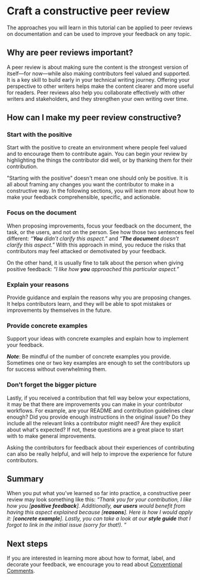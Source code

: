 # Craft a constructive peer review
The approaches you will learn in this tutorial can be applied to peer reviews on documentation and can be used to improve your feedback on any topic.

## Why are peer reviews important?
A peer review is about making sure the content is the strongest version of itself—for now—while also making contributors feel valued and supported. It is a key skill to build early in your technical writing journey. Offering your perspective to other writers helps make the content clearer and more useful for readers. Peer reviews also help you collaborate effectively with other writers and stakeholders, and they strengthen your own writing over time.

## How can I make my peer review constructive?

### Start with the positive
Start with the positive to create an environment where people feel valued and to encourage them to contribute again. You can begin your review by highlighting the things the contributor did well, or by thanking them for their contribution.

"Starting with the positive" doesn't mean one should only be positive. It is all about framing any changes you want the contributor to make in a constructive way. In the following sections, you will learn more about how to make your feedback comprehensible, specific, and actionable.

### Focus on the document
When proposing improvements, focus your feedback on the document, the task, or the users, and not on the person. See how those two sentences feel different: _“**You** didn’t clarify this aspect.”_ and _“**The document** doesn’t clarify this aspect.”_ With this approach in mind, you reduce the risks that contributors may feel attacked or demotivated by your feedback.

On the other hand, it is usually fine to talk about the person when giving positive feedback: _“I like how **you** approached this particular aspect.”_

### Explain your reasons
Provide guidance and explain the reasons why you are proposing changes. It helps contributors learn, and they will be able to spot mistakes or improvements by themselves in the future.

### Provide concrete examples
Support your ideas with concrete examples and explain how to implement your feedback.

**_Note_**: Be mindful of the number of concrete examples you provide. Sometimes one or two key examples are enough to set the contributors up for success without overwhelming them.

### Don’t forget the bigger picture
Lastly, if you received a contribution that fell way below your expectations, it may be that there are improvements you can make in your contributor workflows. For example, are your README and contribution guidelines clear enough? Did you provide enough instructions in the original issue? Do they include all the relevant links a contributor might need? Are they explicit about what's expected? If not, these questions are a great place to start with to make general improvements.

Asking the contributors for feedback about their experiences of contributing can also be really helpful, and will help to improve the experience for future contributors.

## Summary
When you put what you’ve learned so far into practice, a constructive peer review may look something like this: _“Thank you for your contribution, I like how you [**positive feedback**]. Additionally, **our users** would benefit from having this aspect explained because [**reasons**]. Here is how I would apply it: [**concrete example**]. Lastly, you can take a look at our **style guide** that I forgot to link in the initial issue (sorry for that!). ”_

## Next steps
If you are interested in learning more about how to format, label, and decorate your feedback, we encourage you to read about [Conventional Comments](https://conventionalcomments.org/).

<!---
### Content Review

* **Overall structure and flow**:
  * Are the steps presented in a logical sequence that guides the user effectively?
  * Is the language simple for the user to understand?
  * Have all the terms been clearly defined?
* **Accuracy and completeness**:
  * Does the document present any information that could be unclear or misleading to the user?
  * Are all steps accurate and free from mistakes?
  * Do the steps' code snippets work when followed?

### Clarity and Readability

* **Formatting and consistency**:
  * Are headings and subheadings used consistently?
  * Are lists and tables used effectively?
  * Are images and diagrams used to support the text?

### Mechanics and Style

* **Spelling and grammar**:
  * Are there any spelling or grammar errors?
  * Are punctuation and capitalization consistent?
* **Style and tone**:
  * Is the tone consistent throughout the document?
  * Are there any areas where the tone could be improved?

### Additional Checks

* **Links and references**:
  * Are all links working correctly?
  * Are references properly cited?
* **Examples**:
  * Do the real-world examples effectively enhance the understanding of the documentation's topic?
  * Do the real-world examples resonate with the user?
-->